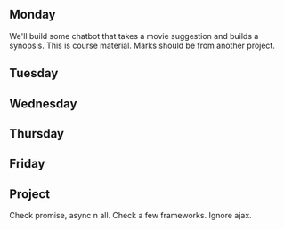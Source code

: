 ## Monday

We'll build some chatbot that takes a movie suggestion and builds a synopsis. This is course material. Marks should be from another project.


## Tuesday

## Wednesday

## Thursday

## Friday

## Project

Check promise, async n all. Check a few frameworks. Ignore ajax.
